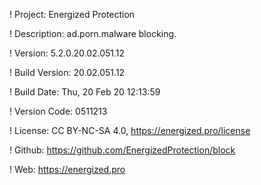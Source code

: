 ! Project: Energized Protection

! Description: ad.porn.malware blocking.

! Version: 5.2.0.20.02.051.12

! Build Version: 20.02.051.12

! Build Date: Thu, 20 Feb 20 12:13:59

! Version Code: 0511213

! License: CC BY-NC-SA 4.0, https://energized.pro/license

! Github: https://github.com/EnergizedProtection/block

! Web: https://energized.pro
